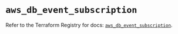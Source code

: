 # `aws_db_event_subscription`

Refer to the Terraform Registry for docs: [`aws_db_event_subscription`](https://registry.terraform.io/providers/hashicorp/aws/6.2.0/docs/resources/db_event_subscription).
